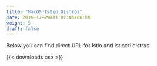 ```yaml
---
title: "MacOS Istio Distros"
date: 2018-12-29T11:02:05+06:00
weight: 5
draft: false
---
```

Below you can find direct URL for Istio and istioctl distros:

{{< downloads osx >}}